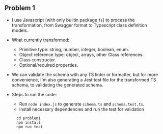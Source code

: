 ## Problem 1

- I use Javascript (with only builtin package `fs`) to process the transformation, from Swagger format to Typescript class definition models.

- What currently transformed:

  - Primitive type: string, number, integer, boolean, enum.
  - Object reference type: object, arrays, other Class references.
  - Class constructor.
  - Optional/required properties.

- We can validate the schema with any TS linter or formatter, but for more convenience, I'm also generating a Jest test file for the transformed TS schema, to validating the generated schema.

- Steps to run the code:
  - Run `node index.js` to generate `schema.ts` and `schema.test.ts`.
  - Install necessary dependencies and run the test for validation
  ```
    cd problem1
    npm install
    npm run test
  ```
